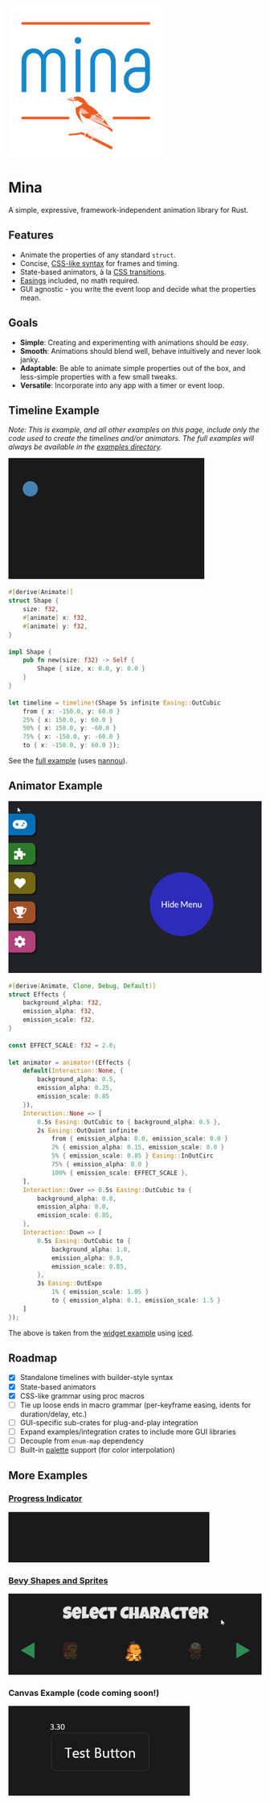 <img src="art/logo.png" height="300px">

# Mina

A simple, expressive, framework-independent animation library for Rust.

## Features

- Animate the properties of any standard `struct`.
- Concise, [CSS-like syntax][1] for frames and timing.
- State-based animators, à la [CSS transitions][2].
- [Easings][3] included, no math required.
- GUI agnostic - you write the event loop and decide what the properties mean.

## Goals

- **Simple**: Creating and experimenting with animations should be _easy_.
- **Smooth**: Animations should blend well, behave intuitively and never look janky.
- **Adaptable**: Be able to animate simple properties out of the box, and less-simple properties with a few small tweaks.
- **Versatile**: Incorporate into any app with a timer or event loop.

## Timeline Example

_Note: This is example, and all other examples on this page, include only the code used to create the timelines and/or
animators. The full examples will always be available in the [examples directory](examples/)._

![Moving Shape](doc/basic_example.gif)

```rust
#[derive(Animate)]
struct Shape {
    size: f32,
    #[animate] x: f32,
    #[animate] y: f32,
}

impl Shape {
    pub fn new(size: f32) -> Self {
        Shape { size, x: 0.0, y: 0.0 }
    }
}

let timeline = timeline!(Shape 5s infinite Easing::OutCubic
    from { x: -150.0, y: 60.0 }
    25% { x: 150.0, y: 60.0 }
    50% { x: 150.0, y: -60.0 }
    75% { x: -150.0, y: -60.0 }
    to { x: -150.0, y: 60.0 });
```

See the [full example](examples/basic_timeline.rs) (uses [nannou](https://nannou.cc/)).

## Animator Example

![Fancy Widgets](doc/iced_example.gif)

```rust
#[derive(Animate, Clone, Debug, Default)]
struct Effects {
    background_alpha: f32,
    emission_alpha: f32,
    emission_scale: f32,
}

const EFFECT_SCALE: f32 = 2.0;

let animator = animator!(Effects {
    default(Interaction::None, {
        background_alpha: 0.5,
        emission_alpha: 0.25,
        emission_scale: 0.85
    }),
    Interaction::None => [
        0.5s Easing::OutCubic to { background_alpha: 0.5 },
        2s Easing::OutQuint infinite
            from { emission_alpha: 0.0, emission_scale: 0.0 }
            2% { emission_alpha: 0.15, emission_scale: 0.0 }
            5% { emission_scale: 0.85 } Easing::InOutCirc
            75% { emission_alpha: 0.0 }
            100% { emission_scale: EFFECT_SCALE },
    ],
    Interaction::Over => 0.5s Easing::OutCubic to {
        background_alpha: 0.8,
        emission_alpha: 0.0,
        emission_scale: 0.85,
    },
    Interaction::Down => [
        0.5s Easing::OutCubic to {
            background_alpha: 1.0,
            emission_alpha: 0.0,
            emission_scale: 0.85,
        },
        3s Easing::OutExpo
            1% { emission_scale: 1.05 }
            to { emission_alpha: 0.1, emission_scale: 1.5 }
    ]
});
```

The above is taken from the [widget example](examples/iced_widget/main.rs) using [iced](https://github.com/iced-rs/iced).

## Roadmap

- [x] Standalone timelines with builder-style syntax
- [x] State-based animators
- [x] CSS-like grammar using proc macros
- [ ] Tie up loose ends in macro grammar (per-keyframe easing, idents for duration/delay, etc.)
- [ ] GUI-specific sub-crates for plug-and-play integration
- [ ] Expand examples/integration crates to include more GUI libraries
- [ ] Decouple from `enum-map` dependency
- [ ] Built-in [palette](https://docs.rs/palette/latest/palette/) support (for color interpolation)

## More Examples

### [Progress Indicator](examples/delays.rs)

![Progress Indicator](doc/progress_example.gif)

### [Bevy Shapes and Sprites](examples/bevy_app)

![Progress Indicator](doc/bevy_example.gif)

### Canvas Example (code coming soon!)

![Canvas Example](doc/iced_canvas_example.gif)

[1]: https://developer.mozilla.org/en-US/docs/Web/CSS/CSS_animations/Using_CSS_animations
[2]: https://developer.mozilla.org/en-US/docs/Web/CSS/CSS_transitions/Using_CSS_transitions
[3]: https://easings.net/
[4]: https://docs.rs/palette/latest/palette/